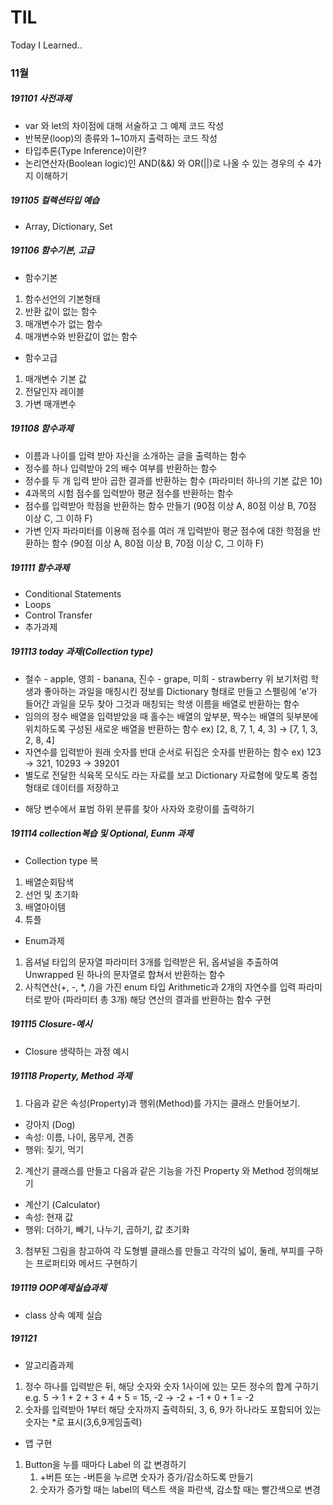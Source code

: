 # TIL
Today I Learned..

### 11월

##### 191101 사전과제

* var 와 let의 차이점에 대해 서술하고 그 예제 코드 작성
* 반복문(loop)의 종류와 1~10까지 출력하는 코드 작성
* 타입추론(Type Inference)이란?
* 논리연산자(Boolean logic)인 AND(&&) 와 OR(||)로 나올 수 있는 경우의 수 4가지 이해하기

##### 191105 컬렉션타입 예습

* Array, Dictionary, Set

##### 191106 함수기본, 고급

* 함수기본
1. 함수선언의 기본형태
2. 반환 값이 없는 함수
3. 매개변수가 없는 함수
4. 매개변수와 반환값이 없는 함수

* 함수고급
1. 매개변수 기본 값
2. 전달인자 레이블
3. 가변 매개변수

##### 191108 함수과제
 
* 이름과 나이를 입력 받아 자신을 소개하는 글을 출력하는 함수
* 정수를 하나 입력받아 2의 배수 여부를 반환하는 함수
* 정수를 두 개 입력 받아 곱한 결과를 반환하는 함수 (파라미터 하나의 기본 값은 10)
* 4과목의 시험 점수를 입력받아 평균 점수를 반환하는 함수
* 점수를 입력받아 학점을 반환하는 함수 만들기 (90점 이상 A, 80점 이상 B, 70점 이상 C, 그 이하 F)
* 가변 인자 파라미터를 이용해 점수를 여러 개 입력받아 평균 점수에 대한 학점을 반환하는 함수 (90점 이상 A, 80점 이상 B, 70점 이상 C, 그 이하 F)

##### 191111 함수과제

* Conditional Statements
* Loops
* Control Transfer
* 추가과제

##### 191113 today 과제(Collection type)

* 철수 - apple, 영희 - banana, 진수 - grape, 미희 - strawberry
위 보기처럼 학생과 좋아하는 과일을 매칭시킨 정보를 Dictionary 형태로 만들고
스펠링에 'e'가 들어간 과일을 모두 찾아 그것과 매칭되는 학생 이름을 배열로 반환하는 함수
* 임의의 정수 배열을 입력받았을 때 홀수는 배열의 앞부분, 짝수는 배열의 뒷부분에 위치하도록 구성된 새로운 배열을 반환하는 함수
 ex) [2, 8, 7, 1, 4, 3] -> [7, 1, 3, 2, 8, 4]
* 자연수를 입력받아 원래 숫자를 반대 순서로 뒤집은 숫자를 반환하는 함수
 ex) 123 -> 321, 10293 -> 39201
*  별도로 전달한 식육목 모식도 라는 자료를 보고 Dictionary 자료형에 맞도록 중첩형태로 데이터를 저장하고
+ 해당 변수에서 표범 하위 분류를 찾아 사자와 호랑이를 출력하기

##### 191114 collection복습 및 Optional, Eunm 과제

* Collection type 복
1. 배열순회탐색
2. 선언 및 초기화
3. 배열아이템
4. 튜플

* Enum과제
1. 옵셔널 타입의 문자열 파라미터 3개를 입력받은 뒤, 옵셔널을 추출하여 Unwrapped 된 하나의 문자열로 합쳐서 반환하는 함수
2. 사칙연산(+, -, *, /)을 가진 enum 타입 Arithmetic과 2개의 자연수를 입력 파라미터로 받아 (파라미터 총 3개) 해당 연산의 결과를 반환하는 함수 구현

##### 191115 Closure-예시

* Closure 생략하는 과정 예시

##### 191118 Property, Method 과제

1. 다음과 같은 속성(Property)과 행위(Method)를 가지는 클래스 만들어보기.

 - 강아지 (Dog)
 - 속성: 이름, 나이, 몸무게, 견종
 - 행위: 짖기, 먹기

2. 계산기 클래스를 만들고 다음과 같은 기능을 가진 Property 와 Method 정의해보기

 - 계산기 (Calculator)
 - 속성: 현재 값
 - 행위: 더하기, 빼기, 나누기, 곱하기, 값 초기화

3. 첨부된 그림을 참고하여 각 도형별 클래스를 만들고 각각의 넓이, 둘레, 부피를 구하는 프로퍼티와 메서드 구현하기

##### 191119 OOP예제실습과제

* class 상속 예제 실습

##### 191121 

* 알고리즘과제
1. 정수 하나를 입력받은 뒤, 해당 숫자와 숫자 1사이에 있는 모든 정수의 합계 구하기
e.g.  5 -> 1 + 2 + 3 + 4 + 5 = 15,   -2 -> -2 + -1 + 0 + 1 = -2
2. 숫자를 입력받아 1부터 해당 숫자까지 출력하되, 3, 6, 9가 하나라도 포함되어 있는 숫자는 *로 표시(3,6,9게임출력)
* 앱 구현
1. Button을 누를 때마다 Label 의 값 변경하기
   1) +버튼 또는 -버튼을 누르면 숫자가 증가/감소하도록 만들기
   2) 숫자가 증가할 때는 label의 텍스트 색을 파란색, 감소할 때는 빨간색으로 변경


